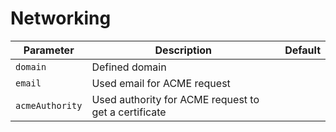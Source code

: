 # Networking

| Parameter                          | Description                                                                     | Default                           |
| ---------------------------------- | ------------------------------------------------------------------------------- | --------------------------------- |
| `domain`                           | Defined domain                                                                  |                                   |
| `email`                            | Used email for ACME request                                                     |                                   |
| `acmeAuthority`                    | Used authority for ACME request to get a certificate                            |                                   |

